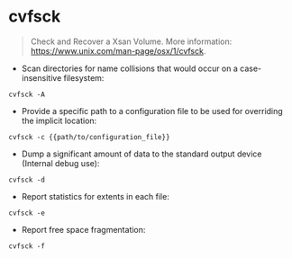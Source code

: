 # cvfsck

> Check and Recover a Xsan Volume.
> More information: <https://www.unix.com/man-page/osx/1/cvfsck>.

- Scan directories for name collisions that would occur on a case-insensitive filesystem:

`cvfsck -A`

- Provide a specific path to a configuration file to be used for overriding the implicit location:

`cvfsck -c {{path/to/configuration_file}}`

- Dump a significant amount of data to the standard output device (Internal debug use):

`cvfsck -d`

- Report statistics for extents in each file:

`cvfsck -e`

- Report free space fragmentation:

`cvfsck -f`
